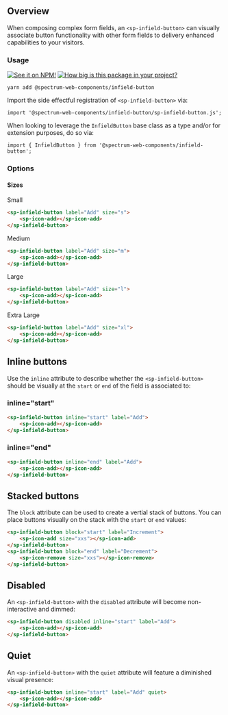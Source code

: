 ## Overview

When composing complex form fields, an `<sp-infield-button>` can visually associate button functionality with other form fields to delivery enhanced capabilities to your visitors.

### Usage

[![See it on NPM!](https://img.shields.io/npm/v/@spectrum-web-components/infield-button?style=for-the-badge)](https://www.npmjs.com/package/@spectrum-web-components/infield-button)
[![How big is this package in your project?](https://img.shields.io/bundlephobia/minzip/@spectrum-web-components/infield-button?style=for-the-badge)](https://bundlephobia.com/result?p=@spectrum-web-components/infield-button)

```
yarn add @spectrum-web-components/infield-button
```

Import the side effectful registration of `<sp-infield-button>` via:

```
import '@spectrum-web-components/infield-button/sp-infield-button.js';
```

When looking to leverage the `InfieldButton` base class as a type and/or for extension purposes, do so via:

```
import { InfieldButton } from '@spectrum-web-components/infield-button';
```

### Options

#### Sizes

<sp-tabs selected="m" auto label="Size attribute options">
<sp-tab value="s">Small</sp-tab>
<sp-tab-panel value="s">

```html
<sp-infield-button label="Add" size="s">
    <sp-icon-add></sp-icon-add>
</sp-infield-button>
```

</sp-tab-panel>
<sp-tab value="m">Medium</sp-tab>
<sp-tab-panel value="m">

```html
<sp-infield-button label="Add" size="m">
    <sp-icon-add></sp-icon-add>
</sp-infield-button>
```

</sp-tab-panel>
<sp-tab value="l">Large</sp-tab>
<sp-tab-panel value="l">

```html
<sp-infield-button label="Add" size="l">
    <sp-icon-add></sp-icon-add>
</sp-infield-button>
```

</sp-tab-panel>
<sp-tab value="xl">Extra Large</sp-tab>
<sp-tab-panel value="xl">

```html
<sp-infield-button label="Add" size="xl">
    <sp-icon-add></sp-icon-add>
</sp-infield-button>
```

</sp-tab-panel>
</sp-tabs>

## Inline buttons

Use the `inline` attribute to describe whether the `<sp-infield-button>` should be visually at the `start` or `end` of the field is associated to:

### inline="start"

```html
<sp-infield-button inline="start" label="Add">
    <sp-icon-add></sp-icon-add>
</sp-infield-button>
```

### inline="end"

```html
<sp-infield-button inline="end" label="Add">
    <sp-icon-add></sp-icon-add>
</sp-infield-button>
```

## Stacked buttons

The `block` attribute can be used to create a vertial stack of buttons. You can place buttons visually on the stack with the `start` or `end` values:

```html
<sp-infield-button block="start" label="Increment">
    <sp-icon-add size="xxs"></sp-icon-add>
</sp-infield-button>
<sp-infield-button block="end" label="Decrement">
    <sp-icon-remove size="xxs"></sp-icon-remove>
</sp-infield-button>
```

## Disabled

An `<sp-infield-button>` with the `disabled` attribute will become non-interactive and dimmed:

```html
<sp-infield-button disabled inline="start" label="Add">
    <sp-icon-add></sp-icon-add>
</sp-infield-button>
```

## Quiet

An `<sp-infield-button>` with the `quiet` attribute will feature a diminished visual presence:

```html
<sp-infield-button inline="start" label="Add" quiet>
    <sp-icon-add></sp-icon-add>
</sp-infield-button>
```
